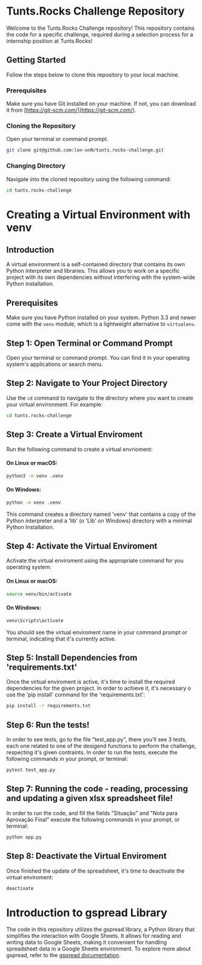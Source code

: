 # Tunts.Rocks Challenge Repository

Welcome to the Tunts.Rocks Challenge repository! This repository contains the code for a specific challenge, required during a selection process for a internship position at Tunts.Rocks!

## Getting Started

Follow the steps below to clone this repository to your local machine.

### Prerequisites

Make sure you have Git installed on your machine. If not, you can download it from [https://git-scm.com/](https://git-scm.com/).

### Cloning the Repository

Open your terminal or command prompt.

```bash
git clone git@github.com:len-onN/tunts.rocks-challenge.git
```

### Changing Directory

Navigate into the cloned repository using the following command:

```bash
cd tunts.rocks-challenge
```

# Creating a Virtual Environment with venv

## Introduction
A virtual environment is a self-contained directory that contains its own Python interpreter and libraries. This allows you to work on a specific project with its own dependencies without interfering with the system-wide Python installation.

## Prerequisites
Make sure you have Python installed on your system. Python 3.3 and newer come with the `venv` module, which is a lightweight alternative to `virtualenv`.

## Step 1: Open Terminal or Command Prompt
Open your terminal or command prompt. You can find it in your operating system's applications or search menu.

## Step 2: Navigate to Your Project Directory
Use the `cd` command to navigate to the directory where you want to create your virtual environment. For example:

```bash
cd tunts.rocks-challenge
```

## Step 3: Create a Virtual Enviroment
Run the following command to create a virtual envrioment:

#### On Linux or macOS:

```bash
python3 -m venv .venv
```

#### On Windows:

```bash
python -m venv .venv
```

This command creates a directory named 'venv' that contains a copy of the Python interpreter
and a 'lib' (o 'Lib' on Windows) directory with a minimal Python Installation.

## Step 4: Activate the Virtual Enviroment
Activate the virtual enviroment using the appropriate command for you operating system:

#### On Linux or macOS:

```bash
source venv/bin/activate
```

#### On Windows:

```bash
venv\Scripts\activate
```

You should see the virtual enviroment name in your command prompt or terminal, indicating
that it's currently active.

## Step 5: Install Dependencies from 'requirements.txt'
Once the virtual enviroment is active, it's time to install the required dependencies for the given project.
In order to achieve it, it's necessary o use the 'pip install' command for the 'requirements.txt':

```bash
pip install -r requirements.txt
```
## Step 6: Run the tests!
In order to see tests, go to the file "test_app.py", there you'll see 3 tests, each one related to one of the desigend functions to perform the challenge, respecting it's given contraints. In order to run the tests, execute the following commands in your prompt, or terminal:

```bash
pytest test_app.py
```


## Step 7: Running the code - reading, processing and updating a given xlsx spreadsheet file!
In order to run the code, and fill the fields "Situação" and "Nota para Aprovação Final" execute the following commands in your prompt, or terminal:

```bash
python app.py
```

## Step 8: Deactivate the Virtual Enviroment
Once finished the update of the spreadsheet, it's time to deactivate the virtual enviroment:

```bash
deactivate
```

# Introduction to gspread Library
The code in this repository utilizes the gspread library, a Python library that simplifies the interaction with Google Sheets. It allows for reading and writing data to Google Sheets, making it convenient for handling spreadsheet data in a Google Sheets environment. To explore more about gspread, refer to the  [gspread documentation](https://docs.gspread.org/en/latest/index.html).
